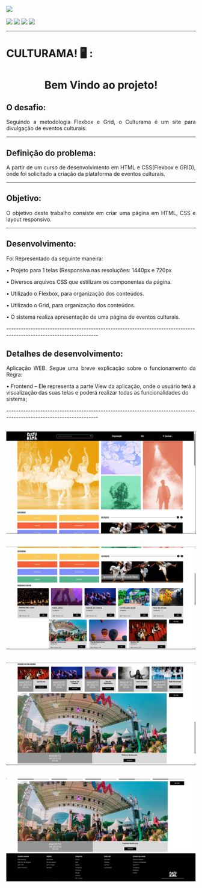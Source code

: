 <head>
    <p><img src="https://img.shields.io/badge/status%20do%20projeto-concluído-green?style=for-the-badge&logo=appveyor"></p>
    <p>
    <img src="https://img.shields.io/badge/Technology-HTML-9cf">
    <img src="https://img.shields.io/badge/Technology-CSS-9cf">
    <img src="https://img.shields.io/badge/Technology-FLEXBOX-9cf">
    <img src="https://img.shields.io/badge/Technology-GRID-9cf">
    </p>

</head>
<body>

--------------------------------------------------------------------------------------------------------------------
<p><h1> CULTURAMA! 🖥️ :</h1></p>
<h1 align="center">Bem Vindo ao projeto!</p> </h1> 

  
<h2>O desafio:</h2>
<p align="justify">Seguindo a metodologia Flexbox e Grid, o Culturama é um site para divulgação de eventos culturais.</p>

--------------------------------------------------------------------------------------------------------------------

<h2>Definição do problema:</h2>
<p align="justify">A partir de um curso de desenvolvimento em HTML e CSS(Flexbox e GRID), onde foi solicitado a criação da plataforma de eventos culturais.</p>

--------------------------------------------------------------------------------------------------------------------

<h2>Objetivo:</h2>
<p align="justify">O objetivo deste trabalho consiste em criar uma página em HTML, CSS e layout responsivo.</p>

--------------------------------------------------------------------------------------------------------------------

<h2>Desenvolvimento:</h2>
<p align="justify">Foi Representado da seguinte maneira:
<p>•   Projeto para 1 telas (Responsiva nas resoluções: 1440px e 720px</p> 
<p>•   Diversos arquivos CSS que estilizam os componentes da página.</p> 
<p>•   Utilizado o Flexbox, para organização dos conteúdos.</p> 
<p>•   Utilizado o Grid, para organização dos conteúdos.</p>
<p>•   O sistema realiza apresentação de uma página de eventos culturais.</p> 


</p> 
--------------------------------------------------------------------------------------------------------------------
<h2>Detalhes de desenvolvimento:</h2>
<p align="justify">Aplicação WEB. Segue uma breve explicação sobre o funcionamento da Regra:


<p>•   Frontend – Ele representa a parte View da aplicação, onde o usuário terá a visualização das suas telas e poderá realizar todas as funcionalidades do sistema;</p>

</p>
--------------------------------------------------------------------------------------------------------------------

## <h6 align="center">![](https://github.com/AnnaCMendes/Culturama/blob/main/assets/img/1.JPG)</h6>
## <h6 align="center">![](https://github.com/AnnaCMendes/Culturama/blob/main/assets/img/2.JPG)</h6>
## <h6 align="center">![](https://github.com/AnnaCMendes/Culturama/blob/main/assets/img/3.JPG)</h6>
## <h6 align="center">![](https://github.com/AnnaCMendes/Culturama/blob/main/assets/img/4.JPG)</h6>
